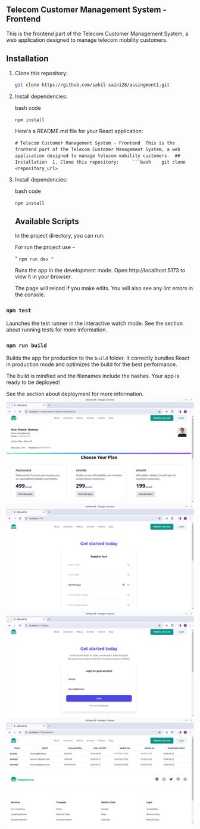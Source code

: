 ## Telecom Customer Management System - Frontend

This is the frontend part of the Telecom Customer Management System, a web application designed to manage telecom mobility customers.

## Installation

1. Clone this repository:
   
   ```bash
   git clone https://github.com/sahil-saini28/assingment1.git
   ```

2. Install dependencies:
   
   bash code
   
   `npm install`
   
   Here's a README.md file for your React application:

   `# Telecom Customer Management System - Frontend  This is the frontend part of the Telecom Customer Management System, a web application designed to manage telecom mobility customers.  ## Installation  1. Clone this repository:     ```bash    git clone <repository_url>`

2. Install dependencies:
   
   bash code
   
   `npm install`
   
   ## Available Scripts
   
   In the project directory, you can run:
   
   For run the project use - 

    " `npm run dev "`

   Runs the app in the development mode.
   Open http://localhost:5173 to view it in your browser.

   The page will reload if you make edits.
   You will also see any lint errors in the console.

### `npm test`

   Launches the test runner in the interactive watch mode.
   See the section about running tests for more information.

### `npm run build`

   Builds the app for production to the `build` folder.
   It correctly bundles React in production mode and optimizes the build for the best performance.

   The build is minified and the filenames include the hashes.
   Your app is ready to be deployed!

   See the section about deployment for more information.
   ![User page](https://github.com/sahil-saini28/assingment1/blob/main/pic/User%20page%20.png?raw=true)
  ![Customer page](https://github.com/sahil-saini28/assingment1/blob/main/pic/Register%20page.png?raw=true)
    ![Login page](https://github.com/sahil-saini28/assingment1/blob/main/pic/login%20page%20.png?raw=true)
 ![user data table](https://github.com/sahil-saini28/assingment1/blob/main/pic/customer%20data%20table%20%20page.png?raw=true)

